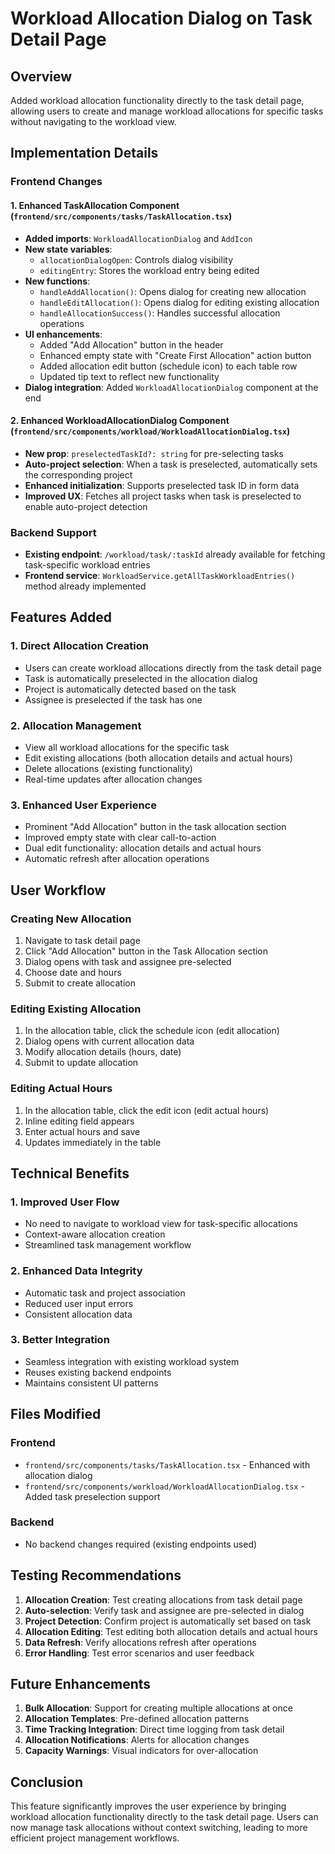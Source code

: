# Workload Allocation Dialog on Task Detail Page

## Overview
Added workload allocation functionality directly to the task detail page, allowing users to create and manage workload allocations for specific tasks without navigating to the workload view.

## Implementation Details

### Frontend Changes

#### 1. Enhanced TaskAllocation Component (`frontend/src/components/tasks/TaskAllocation.tsx`)
- **Added imports**: `WorkloadAllocationDialog` and `AddIcon`
- **New state variables**:
  - `allocationDialogOpen`: Controls dialog visibility
  - `editingEntry`: Stores the workload entry being edited
- **New functions**:
  - `handleAddAllocation()`: Opens dialog for creating new allocation
  - `handleEditAllocation()`: Opens dialog for editing existing allocation
  - `handleAllocationSuccess()`: Handles successful allocation operations
- **UI enhancements**:
  - Added "Add Allocation" button in the header
  - Enhanced empty state with "Create First Allocation" action button
  - Added allocation edit button (schedule icon) to each table row
  - Updated tip text to reflect new functionality
- **Dialog integration**: Added `WorkloadAllocationDialog` component at the end

#### 2. Enhanced WorkloadAllocationDialog Component (`frontend/src/components/workload/WorkloadAllocationDialog.tsx`)
- **New prop**: `preselectedTaskId?: string` for pre-selecting tasks
- **Auto-project selection**: When a task is preselected, automatically sets the corresponding project
- **Enhanced initialization**: Supports preselected task ID in form data
- **Improved UX**: Fetches all project tasks when task is preselected to enable auto-project detection

### Backend Support
- **Existing endpoint**: `/workload/task/:taskId` already available for fetching task-specific workload entries
- **Frontend service**: `WorkloadService.getAllTaskWorkloadEntries()` method already implemented

## Features Added

### 1. Direct Allocation Creation
- Users can create workload allocations directly from the task detail page
- Task is automatically preselected in the allocation dialog
- Project is automatically detected based on the task
- Assignee is preselected if the task has one

### 2. Allocation Management
- View all workload allocations for the specific task
- Edit existing allocations (both allocation details and actual hours)
- Delete allocations (existing functionality)
- Real-time updates after allocation changes

### 3. Enhanced User Experience
- Prominent "Add Allocation" button in the task allocation section
- Improved empty state with clear call-to-action
- Dual edit functionality: allocation details and actual hours
- Automatic refresh after allocation operations

## User Workflow

### Creating New Allocation
1. Navigate to task detail page
2. Click "Add Allocation" button in the Task Allocation section
3. Dialog opens with task and assignee pre-selected
4. Choose date and hours
5. Submit to create allocation

### Editing Existing Allocation
1. In the allocation table, click the schedule icon (edit allocation)
2. Dialog opens with current allocation data
3. Modify allocation details (hours, date)
4. Submit to update allocation

### Editing Actual Hours
1. In the allocation table, click the edit icon (edit actual hours)
2. Inline editing field appears
3. Enter actual hours and save
4. Updates immediately in the table

## Technical Benefits

### 1. Improved User Flow
- No need to navigate to workload view for task-specific allocations
- Context-aware allocation creation
- Streamlined task management workflow

### 2. Enhanced Data Integrity
- Automatic task and project association
- Reduced user input errors
- Consistent allocation data

### 3. Better Integration
- Seamless integration with existing workload system
- Reuses existing backend endpoints
- Maintains consistent UI patterns

## Files Modified

### Frontend
- `frontend/src/components/tasks/TaskAllocation.tsx` - Enhanced with allocation dialog
- `frontend/src/components/workload/WorkloadAllocationDialog.tsx` - Added task preselection support

### Backend
- No backend changes required (existing endpoints used)

## Testing Recommendations

1. **Allocation Creation**: Test creating allocations from task detail page
2. **Auto-selection**: Verify task and assignee are pre-selected in dialog
3. **Project Detection**: Confirm project is automatically set based on task
4. **Allocation Editing**: Test editing both allocation details and actual hours
5. **Data Refresh**: Verify allocations refresh after operations
6. **Error Handling**: Test error scenarios and user feedback

## Future Enhancements

1. **Bulk Allocation**: Support for creating multiple allocations at once
2. **Allocation Templates**: Pre-defined allocation patterns
3. **Time Tracking Integration**: Direct time logging from task detail
4. **Allocation Notifications**: Alerts for allocation changes
5. **Capacity Warnings**: Visual indicators for over-allocation

## Conclusion

This feature significantly improves the user experience by bringing workload allocation functionality directly to the task detail page. Users can now manage task allocations without context switching, leading to more efficient project management workflows.
